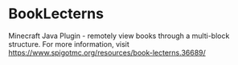 # BookLecterns
Minecraft Java Plugin - remotely view books through a multi-block structure. 
For more information, visit https://www.spigotmc.org/resources/book-lecterns.36689/
